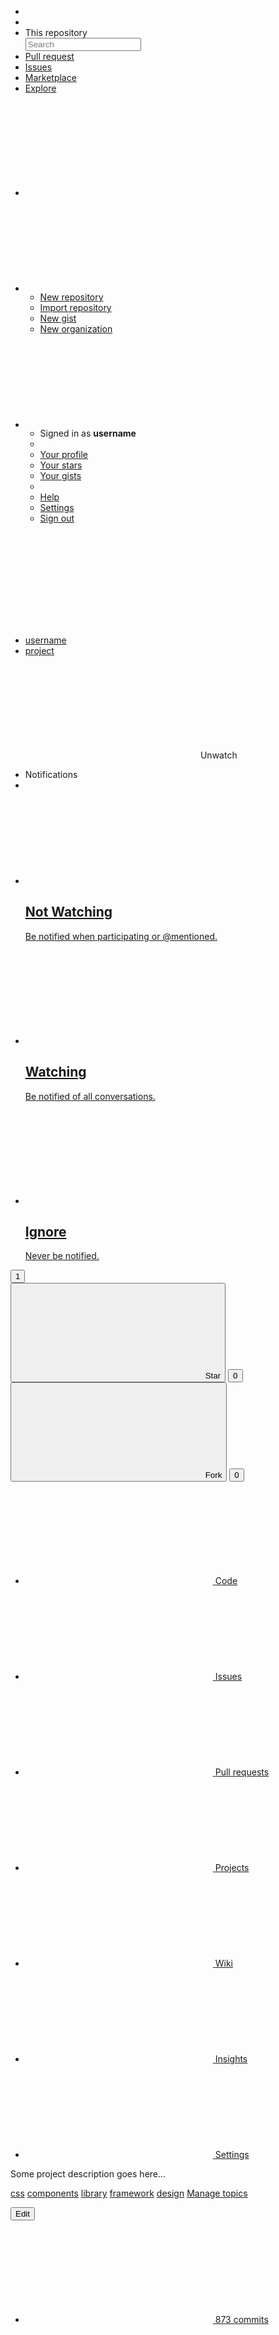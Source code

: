 <!-- <Navbar> -->
<!--
  Includes:
  * Navbar
  * Container
  * Menu
  * Dropdown
  * Input
  * Input-group
  * Button
  * Icon
  * Arrow
  * Tooltip
-->
<div class="navbar navbar_theme_inverted">
  <div class="navbar__container container">
    <div class="navbar__item">
      <ul class="menu menu_theme_inverted">
        <li class="menu__item">
          <a href="#" class="menu__link menu__link_icon">
            <svg role="img" class="icon">
              <use xlink:href="#github"></use>
            </svg>
          </a>
        </li>
        <li class="menu__sep"></li>
        <li class="menu__item">
          <label class="input-group input-group_gap">
            <div class="input-group__item input-group__item_grow_none button button_color_inverted">This repository</div>
            <input type="text" class="input-group__item input input_color_inverted" placeholder="Search" />
          </label>
        </li>
        <li class="menu__item">
          <a href="#" class="menu__link">Pull request</a>
        </li>
        <li class="menu__item">
          <a href="#" class="menu__link">Issues</a>
        </li>
        <li class="menu__item">
          <a href="#" class="menu__link">Marketplace</a>
        </li>
        <li class="menu__item">
          <a href="#" class="menu__link">Explore</a>
        </li>
      </ul>
    </div>
    <div class="navbar__item">
      <ul class="menu menu_theme_inverted">
        <li class="menu__item">
          <a href="#" class="menu__link menu__link_icon tooltip tooltip_pos_down-right" data-tooltip="You have no unread notifications">
            <svg role="img" class="icon">
              <use xlink:href="#bell"></use>
            </svg>
          </a>
        </li>
        <li class="menu__item dropdown on-hover">
          <a href="#" class="menu__link menu__link_icon dropdown__trigger">
            <svg role="img" class="icon">
              <use xlink:href="#plus-circle"></use>
            </svg>
            <span class="arrow"></span>
          </a>
          <ul class="dropdown__menu dropdown__menu_pos_switch">
            <li class="dropdown__item">
              <a href="#" class="dropdown__link">New repository</a>
            </li>
            <li class="dropdown__item">
              <a href="#" class="dropdown__link">Import repository</a>
            </li>
            <li class="dropdown__item">
              <a href="#" class="dropdown__link">New gist</a>
            </li>
            <li class="dropdown__item">
              <a href="#" class="dropdown__link">New organization</a>
            </li>
          </ul>
        </li>
        <li class="menu__item dropdown on-hover">
          <a href="#" class="menu__link menu__link_icon dropdown__trigger">
            <svg role="img" class="icon">
              <use xlink:href="#user"></use>
            </svg>
            <span class="arrow"></span>
          </a>
          <ul class="dropdown__menu dropdown__menu_pos_switch">
            <li class="dropdown__item">
              <div class="dropdown__content text_subtle">
                Signed in as <strong>username</strong>
              </div>
            </li>
            <li class="dropdown__sep"></li>
            <li class="dropdown__item">
              <a href="#" class="dropdown__link">Your profile</a>
            </li>
            <li class="dropdown__item">
              <a href="#" class="dropdown__link">Your stars</a>
            </li>
            <li class="dropdown__item">
              <a href="#" class="dropdown__link">Your gists</a>
            </li>
            <li class="dropdown__sep"></li>
            <li class="dropdown__item">
              <a href="#" class="dropdown__link">Help</a>
            </li>
            <li class="dropdown__item">
              <a href="#" class="dropdown__link">Settings</a>
            </li>
            <li class="dropdown__item">
              <a href="#" class="dropdown__link">Sign out</a>
            </li>
          </ul>
        </li>
      </ul>
    </div>
  </div>
</div>
<!-- </Navbar> -->

<!-- <Section> -->
<!--
  Includes:
  * Section
  * Container
  * Spacing
  * Grid
  * Breadcrumb
  * Button
  * Button-group
  * Icon
  * Dropdown
  * Menu
-->
<div class="section section_background section_border_bottom section_padding_bottom-none">
  <div class="container spacing">
    <div class="grid">
      <div class="grid__item level">
        <svg role="img" class="icon">
          <use xlink:href="#book"></use>
        </svg>
        <ul class="breadcrumb breadcrumb_size_large">
          <li class="breadcrumb__item">
            <a href="#" class="breadcrumb__link">username</a>
          </li>
          <li class="breadcrumb__item">
            <a href="#" class="breadcrumb__link">project</a>
          </li>
        </ul>
      </div>
      <div class="grid__item grid__item_size_auto level">
        <div class="button-group">
          <div class="button-group__item button dropdown on-hover">
            <svg role="img" class="icon">
              <use xlink:href="#eye"></use>
            </svg>
            <span>Unwatch</span>
            <span class="arrow"></span>
            <ul class="dropdown__menu dropdown__menu_size_large">
              <li class="dropdown__item">
                <div class="dropdown__content">Notifications</div>
              </li>
              <li class="dropdown__sep"></li>
              <li class="dropdown__item">
                <a href="#" class="dropdown__link dropdown__link_align_top">
                  <svg role="img" class="icon icon_size_large text_subtle">
                    <use xlink:href="#circle"></use>
                  </svg>
                  <div>
                    <h2 class="dropdown__title">Not Watching</h2>
                    <p>Be notified when participating or @mentioned.</p>
                  </div>
                </a>
              </li>
              <li class="dropdown__item">
                <a href="#" class="dropdown__link dropdown__link_align_top">
                  <svg role="img" class="icon icon_size_large">
                    <use xlink:href="#check-circle"></use>
                  </svg>
                  <div>
                    <h2 class="dropdown__title">Watching</h2>
                    <p>Be notified of all conversations.</p>
                  </div>
                </a>
              </li>
              <li class="dropdown__item">
                <a href="#" class="dropdown__link dropdown__link_align_top">
                  <svg role="img" class="icon icon_size_large text_subtle">
                    <use xlink:href="#circle"></use>
                  </svg>
                  <div>
                    <h2 class="dropdown__title">Ignore</h2>
                    <p>Never be notified.</p>
                  </div>
                </a>
              </li>
            </ul>
          </div>
          <button class="button-group__item button">
            <span>1</span>
          </button>
        </div>
        <div class="button-group">
          <button class="button-group__item button">
            <svg role="img" class="icon">
              <use xlink:href="#star"></use>
            </svg>
            <span>Star</span>
          </button>
          <button class="button-group__item button">
            <span>0</span>
          </button>
        </div>
        <div class="button-group">
          <button class="button-group__item button">
            <svg role="img" class="icon">
              <use xlink:href="#git-branch"></use>
            </svg>
            <span>Fork</span>
          </button>
          <button class="button-group__item button">
            <span>0</span>
          </button>
        </div>
      </div>
    </div><!-- .grid -->
    <ul class="menu menu_theme_tabs" style="border-bottom: none;">
      <li class="menu__item">
        <a href="#" class="menu__link is-active">
          <svg role="img" class="icon">
            <use xlink:href="#code"></use>
          </svg>
          <span>Code</span>
        </a>
      </li>
      <li class="menu__item">
        <a href="#" class="menu__link">
          <svg role="img" class="icon">
            <use xlink:href="#alert-circle"></use>
          </svg>
          <span>Issues</span>
        </a>
      </li>
      <li class="menu__item">
        <a href="#" class="menu__link">
          <svg role="img" class="icon">
            <use xlink:href="#git-pull-request"></use>
          </svg>
          <span>Pull requests</span>
        </a>
      </li>
      <li class="menu__item">
        <a href="#" class="menu__link">
          <svg role="img" class="icon">
            <use xlink:href="#grid"></use>
          </svg>
          <span>Projects</span>
        </a>
      </li>
      <li class="menu__item">
        <a href="#" class="menu__link">
          <svg role="img" class="icon">
            <use xlink:href="#book-open"></use>
          </svg>
          <span>Wiki</span>
        </a>
      </li>
      <li class="menu__item">
        <a href="#" class="menu__link">
          <svg role="img" class="icon">
            <use xlink:href="#pie-chart"></use>
          </svg>
          <span>Insights</span>
        </a>
      </li>
      <li class="menu__item">
        <a href="#" class="menu__link">
          <svg role="img" class="icon">
            <use xlink:href="#settings"></use>
          </svg>
          <span>Settings</span>
        </a>
      </li>
    </ul>
  </div><!-- .container -->
</div><!-- .section -->
<!-- </Section> -->

<!-- <Section> -->
<!--
  Includes:
  * Section
-->
<div class="section">
  <div class="container spacing">
    <div class="grid">
      <div class="grid__item spacing spacing_size_small">
        <p>Some project description goes here...</p>
        <p class="level">
          <a href="#" class="badge badge_link">css</a>
          <a href="#" class="badge badge_link">components</a>
          <a href="#" class="badge badge_link">library</a>
          <a href="#" class="badge badge_link">framework</a>
          <a href="#" class="badge badge_link">design</a>
          <span><a href="#" class="text_size_small text_link">Manage topics</a></span>
        </p>
      </div>
      <div class="grid__item grid__item_size_auto">
        <button class="button">Edit</button>
      </div>
    </div><!-- .grid -->
    <div class="box spacing spacing_size_small">
      <ul class="menu menu_full">
        <li class="menu__item">
          <a href="#" class="menu__link">
            <svg role="img" class="icon">
              <use xlink:href="#git-commit"></use>
            </svg>
            <span>873 commits</span>
          </a>
        </li>
        <li class="menu__item">
          <a href="#" class="menu__link">
            <svg role="img" class="icon">
              <use xlink:href="#git-branch"></use>
            </svg>
            <span>2 branch</span>
          </a>
        </li>
        <li class="menu__item">
          <a href="#" class="menu__link">
            <svg role="img" class="icon">
              <use xlink:href="#tag"></use>
            </svg>
            <span>52 releases</span>
          </a>
        </li>
        <li class="menu__item">
          <a href="#" class="menu__link">
            <svg role="img" class="icon">
              <use xlink:href="#users"></use>
            </svg>
            <span>6 contributor</span>
          </a>
        </li>
        <li class="menu__item">
          <a href="#" class="menu__link">
            <svg role="img" class="icon">
              <use xlink:href="#clipboard"></use>
            </svg>
            <span>MIT</span>
          </a>
        </li>
      </ul>
      <hr class="divider" />
      <ul class="menu menu_full">
        <li class="menu__item">
          <a href="#" class="menu__link">
            <span class="badge badge_dot badge_color_purple"></span>
            <span>CSS <span class="text_subtle">84.1%</span></span>
          </a>
        </li>
        <li class="menu__item">
          <a href="#" class="menu__link">
            <span class="badge badge_dot badge_color_blue"></span>
            <span>JavaScript <span class="text_subtle">12.7%</span></span>
          </a>
        </li>
        <li class="menu__item">
          <a href="#" class="menu__link">
            <span class="badge badge_dot badge_color_green"></span>
            <span>Ruby <span class="text_subtle">3.2%</span></span>
          </a>
        </li>
      </ul>
    </div><!-- .box -->
    <div>
      <div class="grid">
        <div class="grid__item level">
          <button class="button">
            <span>Branch: master</span>
            <span class="arrow"></span>
          </button>
          <button class="button">
            <span>New pull request</span>
          </button>
        </div>
        <div class="grid__item grid__item_size_auto level">
          <div class="button-group">
            <button class="button-group__item button">
              <span>Create new file</span>
            </button>
            <button class="button-group__item button">
              <span>Upload files</span>
            </button>
            <button class="button-group__item button">
              <span>Find file</span>
            </button>
          </div>
          <button class="button button_color_primary">
            <span>Clone or download</span>
            <span class="arrow"></span>
          </button>
        </div>
      </div>
    </div>
  </div><!-- .container -->
</div><!-- .section -->
<!-- </Section> -->
